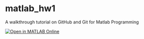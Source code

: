 # matlab_hw1
A walkthrough tutorial on GitHub and Git for Matlab Programming

[![Open in MATLAB Online](https://www.mathworks.com/images/responsive/global/open-in-matlab-online.svg)](https://matlab.mathworks.com/open/github/v1?repo=mlnomadpy/matlab_hw1) 